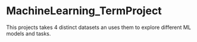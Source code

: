 # MachineLearning_TermProject
This projects takes 4 distinct datasets an uses them to explore different ML models and tasks.
